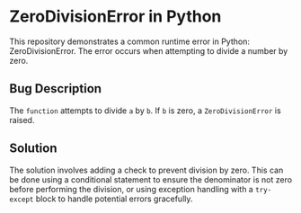 # ZeroDivisionError in Python
This repository demonstrates a common runtime error in Python: ZeroDivisionError. The error occurs when attempting to divide a number by zero. 

## Bug Description
The `function` attempts to divide `a` by `b`. If `b` is zero, a `ZeroDivisionError` is raised.

## Solution
The solution involves adding a check to prevent division by zero.  This can be done using a conditional statement to ensure the denominator is not zero before performing the division, or using exception handling with a `try-except` block to handle potential errors gracefully. 